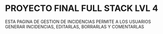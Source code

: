 # PROYECTO FINAL FULL STACK LVL 4

ESTA PAGINA DE GESTION DE INCIDENCIAS PERMITE A LOS USUARIOS GENERAR INCIDENCIAS, EDITARLAS, BORRARLAS Y COMENTARLAS
